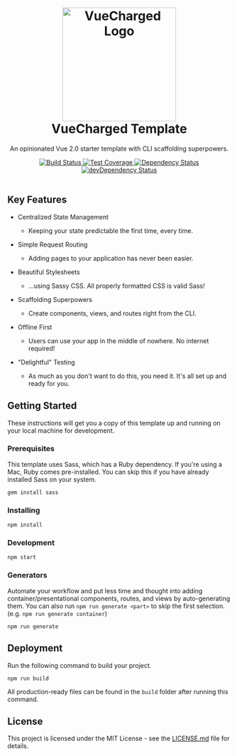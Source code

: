 <h1 align="center">
  <img src="https://raw.githubusercontent.com/mrboomer/vuecharged-template/master/src/components/container/ExampleContainer/images/VueChargedLogo.png" alt="VueCharged Logo" width="256" />
  <br />
  VueCharged Template
  <br />
</h1>

<p align="center">
  An opinionated Vue 2.0 starter template with CLI scaffolding superpowers.
</p>

<div align="center">
  <!-- Build Status -->
  <a href="https://travis-ci.org/mrboomer/vuecharged-template">
    <img src="https://img.shields.io/travis/mrboomer/vuecharged-template/master.svg" alt="Build Status" />
  </a>
  <!-- Test Coverage -->
  <a href="https://coveralls.io/github/mrboomer/vuecharged-template?branch=master">
    <img src="https://img.shields.io/coveralls/github/mrboomer/vuecharged-template/master.svg" alt="Test Coverage" />
  </a>
  <!-- Dependency Status -->
  <a href="https://david-dm.org/mrboomer/vuecharged-template">
    <img src="https://img.shields.io/david/mrboomer/vuecharged-template.svg" alt="Dependency Status" />
  </a>
  <!-- devDependency Status -->
  <a href="https://david-dm.org/mrboomer/vuecharged-template?type=dev">
    <img src="https://img.shields.io/david/dev/mrboomer/vuecharged-template.svg" alt="devDependency Status" />
  </a>
</div>

<br />

## Key Features

* Centralized State Management
  - Keeping your state predictable the first time, every time.


* Simple Request Routing
  - Adding pages to your application has never been easier.


* Beautiful Stylesheets
  - ...using Sassy CSS. All properly formatted CSS is valid Sass!


* Scaffolding Superpowers
  - Create components, views, and routes right from the CLI.


* Offline First
  - Users can use your app in the middle of nowhere. No internet required!


* "Delightful" Testing
  - As much as you don't want to do this, you need it. It's all set up and ready for you.


## Getting Started

These instructions will get you a copy of this template up and running on your local machine for development.

### Prerequisites

This template uses Sass, which has a Ruby dependency. If you're using a Mac, Ruby comes pre-installed. You can skip this if you have already installed Sass on your system.

```
gem install sass
```

### Installing

```
npm install
```

### Development

```
npm start
```

### Generators
Automate your workflow and put less time and thought into adding container/presentational components, routes, and views by auto-generating them. You can also run `npm run generate <part>` to skip the first selection. (e.g. `npm run generate container`)

```
npm run generate
```

## Deployment

Run the following command to build your project.

```
npm run build
```

All production-ready files can be found in the `build` folder after running this command.

## License

This project is licensed under the MIT License - see the [LICENSE.md](LICENSE.md) file for details.
